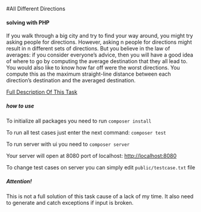 #All Different Directions

#### solving with PHP

If you walk through a big city and try to find your way around, you might try asking people for directions. However, asking n people for directions might result in n different sets of directions. But you believe in the law of averages: if you consider everyone’s advice, then you will have a good idea of where to go by computing the average destination that they all lead to. You would also like to know how far off were the worst directions. You compute this as the maximum straight-line distance between each direction’s destination and the averaged destination.

[Full Description Of This Task](https://open.kattis.com/problems/alldifferentdirections)


##### how to use 

To initialize all packages you need to run `composer install`

To run all test cases just enter the next command: `composer test` 

To run server with ui you need to `composer server` 

Your server will open at 8080 port of localhost: [http://localhost:8080](http://localhost:8080)

To change test cases on server you can simply edit `public/testcase.txt` file

##### Attention!
This is not a full solution of this task cause of a lack of my time. It also need to generate and catch exceptions if input is broken.